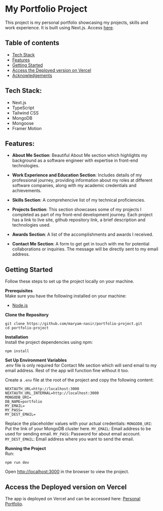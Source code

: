 # My Portfolio Project

This project is my personal portfolio showcasing my projects, skills and work experience. It is built using Next.js. Access [here]().

## Table of contents

- [Tech Stack](#tech-stack)
- [Features](#features)
- [Getting Started](#getting-started)
- [Access the Deployed version on Vercel](#access-the-deployed-version-on-vercel)
- [Acknowledgements](#acknowledgements)

## Tech Stack:

- Next.js
- TypeScript
- Tailwind CSS
- MongoDB
- Mongoose
- Framer Motion

## Features:

- **About Me Section**: Beautiful About Me section which highlights my background as a software engineer with expertise in front-end technologies.

- **Work Experience and Education Section**: Includes details of my professional journey, providing information about my roles at different software companies, along with my academic credentials and achievements.

- **Skills Section**: A comprehencive list of my technical proficiencies.

- **Projects Section**: This section showcases some of my projects I completed as part of my front-end development journey. Each project has a link to live site, github repository link, a brief description and technologies used.

- **Awards Section**: A list of the accomplishments and awards I received.

- **Contact Me Section**: A form to get get in touch with me for potential collaborations or inquiries. The message will be directly sent to my email address.

## Getting Started

Follow these steps to set up the project locally on your machine.

**Prerequisites**<br />
Make sure you have the following installed on your machine:

- [Node.js](https://nodejs.org/en)

**Clone the Repository**

```
git clone https://github.com/maryam-nasir/portfolio-project.git
cd portfolio-project
```

**Installation**<br />
Install the project dependencies using npm:

```
npm install
```

**Set Up Environment Variables**<br />
.env file is only required for Contact Me section which will send email to my email address. Rest of the app will function fine without it too.

Create a `.env` file at the root of the project and copy the following content:

```
NEXTAUTH_URL=http://localhost:3000
NEXTAUTH_URL_INTERNAL=http://localhost:3000
MONGODB_URI=
DB_NAME=portfolio
MY_EMAIL=
MY_PASS=
MY_DEST_EMAIL=
```

Replace the placeholder values with your actual credentials:
`MONGODB_URI`: Put the link of your MongoDB cluster here.
`MY_EMAIL`: Email address to be used for sending email.
`MY_PASS`: Password for about email account.
`MY_DEST_EMAIL`: Email address where you want to send the email.

**Running the Project**<br />
Run:

```
npm run dev
```

Open [http://localhost:3000](http://localhost:3000) in the browser to view the project.

## Access the Deployed version on Vercel

The app is deployed on Vercel and can be accessed here: [Personal Portfolio]().
